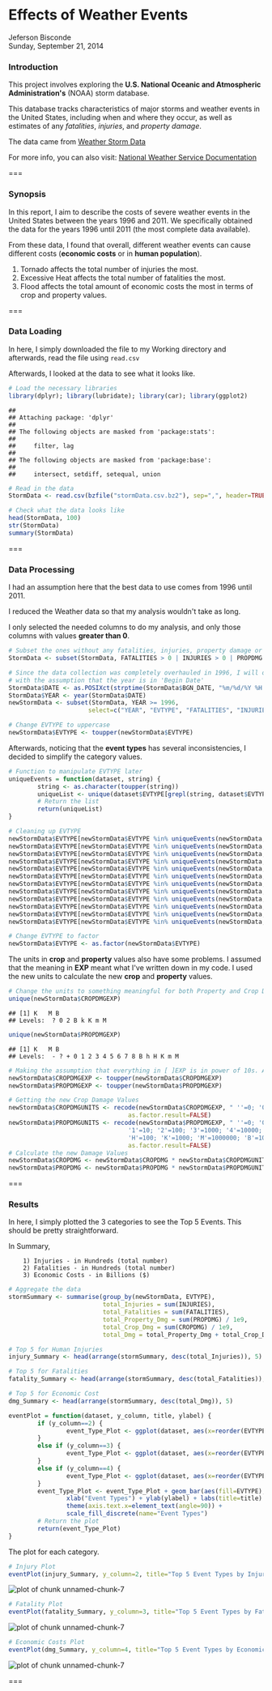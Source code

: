 # Effects of Weather Events
Jeferson Bisconde  
Sunday, September 21, 2014  

### Introduction

This project involves exploring the **U.S. National Oceanic and Atmospheric Administration's** (NOAA) storm database. 

This database tracks characteristics of major storms and weather events in the United States, including when and where they occur, as well as estimates of any *fatalities*, *injuries*, and *property damage*.

The data came from [Weather Storm Data](https://d396qusza40orc.cloudfront.net/repdata%2Fdata%2FStormData.csv.bz2)

For more info, you can also visit: [National Weather Service Documentation](https://d396qusza40orc.cloudfront.net/repdata%2Fpeer2_doc%2Fpd01016005curr.pdf)

===

### Synopsis

In this report, I aim to describe the costs of severe weather events in the United States between the years 1996 and 2011. We specifically obtained the data for the years 1996 until 2011 (the most complete data available). 

From these data, I found that overall, different weather events can cause different costs (**economic costs** or in **human population**). 

1) Tornado affects the total number of injuries the most.  
2) Excessive Heat affects the total number of fatalities the most.  
3) Flood affects the total amount of economic costs the most in terms of crop and property values.  

===

### Data Loading

In here, I simply downloaded the file to my Working directory and afterwards, read the file using `read.csv`

Afterwards, I looked at the data to see what it looks like.


```r
# Load the necessary libraries
library(dplyr); library(lubridate); library(car); library(ggplot2)
```

```
## 
## Attaching package: 'dplyr'
## 
## The following objects are masked from 'package:stats':
## 
##     filter, lag
## 
## The following objects are masked from 'package:base':
## 
##     intersect, setdiff, setequal, union
```


```r
# Read in the data
StormData <- read.csv(bzfile("stormData.csv.bz2"), sep=",", header=TRUE)

# Check what the data looks like
head(StormData, 100)
str(StormData)
summary(StormData)
```

===

### Data Processing

I had an assumption here that the best data to use comes from 1996 until 2011.

I reduced the Weather data so that my analysis wouldn't take as long. 

I only selected the needed columns to do my analysis, and only those columns with values **greater than 0**.


```r
# Subset the ones without any fatalities, injuries, property damage or crop damage
StormData <- subset(StormData, FATALITIES > 0 | INJURIES > 0 | PROPDMG > 0 | CROPDMG > 0)

# Since the data collection was completely overhauled in 1996, I will only be using the data from 1996 until 2011
# with the assumption that the year is in 'Begin Date'
StormData$DATE <- as.POSIXct(strptime(StormData$BGN_DATE, "%m/%d/%Y %H:%M:%S"))
StormData$YEAR <- year(StormData$DATE)
newStormData <- subset(StormData, YEAR >= 1996, 
                      select=c("YEAR", "EVTYPE", "FATALITIES", "INJURIES", "PROPDMG", "PROPDMGEXP", "CROPDMG", "CROPDMGEXP"))

# Change EVTYPE to uppercase
newStormData$EVTYPE <- toupper(newStormData$EVTYPE)
```


Afterwards, noticing that the **event types** has several inconsistencies, I decided to simplify the category values.


```r
# Function to manipulate EVTYPE later
uniqueEvents = function(dataset, string) {
        string <- as.character(toupper(string))
        uniqueList <- unique(dataset$EVTYPE[grepl(string, dataset$EVTYPE)])
        # Return the list
        return(uniqueList)
}

# Cleaning up EVTYPE
newStormData$EVTYPE[newStormData$EVTYPE %in% uniqueEvents(newStormData, "TORNADO")] <- "TORNADO"
newStormData$EVTYPE[newStormData$EVTYPE %in% uniqueEvents(newStormData, "TSTM")] <- "THUNDERSTORM"
newStormData$EVTYPE[newStormData$EVTYPE %in% uniqueEvents(newStormData, "THUNDERSTORM")] <- "THUNDERSTORM"
newStormData$EVTYPE[newStormData$EVTYPE %in% uniqueEvents(newStormData, "WIND")] <- "WIND"
newStormData$EVTYPE[newStormData$EVTYPE %in% uniqueEvents(newStormData, "FLOOD")] <- "FLOOD"
newStormData$EVTYPE[newStormData$EVTYPE %in% uniqueEvents(newStormData, "SNOW")] <- "SNOW"
newStormData$EVTYPE[newStormData$EVTYPE %in% uniqueEvents(newStormData, "FREEZE")] <- "FREEZE"
newStormData$EVTYPE[newStormData$EVTYPE %in% uniqueEvents(newStormData, "FOG")] <- "FOG"
newStormData$EVTYPE[newStormData$EVTYPE %in% uniqueEvents(newStormData, "FIRE")] <- "FIRE"
newStormData$EVTYPE[newStormData$EVTYPE %in% uniqueEvents(newStormData, "FREEZ")] <- "FREEZE"
newStormData$EVTYPE[newStormData$EVTYPE %in% uniqueEvents(newStormData, "STORM")] <- "STORM"
newStormData$EVTYPE[newStormData$EVTYPE %in% uniqueEvents(newStormData, "TYPHOON")] <- "HURRICANE"

# Change EVTYPE to factor
newStormData$EVTYPE <- as.factor(newStormData$EVTYPE)
```


The units in **crop** and **property** values also have some problems. I assumed that the meaning in **EXP** meant what I've written down in my code. I used the new units to calculate the new **crop** and **property** values.


```r
# Change the units to something meaningful for both Property and Crop Damage
unique(newStormData$CROPDMGEXP)
```

```
## [1] K   M B
## Levels:  ? 0 2 B k K m M
```

```r
unique(newStormData$PROPDMGEXP)
```

```
## [1] K   M B
## Levels:  - ? + 0 1 2 3 4 5 6 7 8 B h H K m M
```

```r
# Making the assumption that everything in [ ]EXP is in power of 10s. Also removing the ones that do not make sense
newStormData$CROPDMGEXP <- toupper(newStormData$CROPDMGEXP)
newStormData$PROPDMGEXP <- toupper(newStormData$PROPDMGEXP)

# Getting the new Crop Damage Values
newStormData$CROPDMGUNITS <- recode(newStormData$CROPDMGEXP, " ''=0; '0'=0; '?'=0; '2'=100; 'K'=1000; 'M'=1000000; 'B'=1000000000",
                                 as.factor.result=FALSE)
newStormData$PROPDMGUNITS <- recode(newStormData$PROPDMGEXP, " ''=0; '0'=0; '?'=0; '-'=0; '+'=0; 
                                 '1'=10; '2'=100; '3'=1000; '4'=10000; '5'=100000; '6'=1000000; '7'=10000000; '8'=100000000;
                                 'H'=100; 'K'=1000; 'M'=1000000; 'B'=1000000000",
                                 as.factor.result=FALSE)
# Calculate the new Damage Values
newStormData$CROPDMG <- newStormData$CROPDMG * newStormData$CROPDMGUNITS
newStormData$PROPDMG <- newStormData$PROPDMG * newStormData$PROPDMGUNITS
```

===

### Results

In here, I simply plotted the 3 categories to see the Top 5 Events. This should be pretty straightforward.

In Summary,  

        1) Injuries - in Hundreds (total number)  
        2) Fatalities - in Hundreds (total number)  
        3) Economic Costs - in Billions ($)  


```r
# Aggregate the data
stormSummary <- summarise(group_by(newStormData, EVTYPE),
                          total_Injuries = sum(INJURIES),
                          total_Fatalities = sum(FATALITIES),
                          total_Property_Dmg = sum(PROPDMG) / 1e9,
                          total_Crop_Dmg = sum(CROPDMG) / 1e9,
                          total_Dmg = total_Property_Dmg + total_Crop_Dmg)

# Top 5 for Human Injuries
injury_Summary <- head(arrange(stormSummary, desc(total_Injuries)), 5)

# Top 5 for Fatalities
fatality_Summary <- head(arrange(stormSummary, desc(total_Fatalities)), 5)

# Top 5 for Economic Cost
dmg_Summary <- head(arrange(stormSummary, desc(total_Dmg)), 5)

eventPlot = function(dataset, y_column, title, ylabel) {
        if (y_column==2) {
                event_Type_Plot <- ggplot(dataset, aes(x=reorder(EVTYPE, -total_Injuries), y=total_Injuries / 100))
        }
        else if (y_column==3) {
                event_Type_Plot <- ggplot(dataset, aes(x=reorder(EVTYPE, -total_Fatalities), y=total_Fatalities / 100))
        }
        else if (y_column==4) {
                event_Type_Plot <- ggplot(dataset, aes(x=reorder(EVTYPE, -total_Dmg), y=total_Dmg))
        }
        event_Type_Plot <- event_Type_Plot + geom_bar(aes(fill=EVTYPE), colour="black", stat="identity") +
                xlab("Event Types") + ylab(ylabel) + labs(title=title) +
                theme(axis.text.x=element_text(angle=90)) + 
                scale_fill_discrete(name="Event Types")
        # Return the plot
        return(event_Type_Plot)
}
```


The plot for each category.


```r
# Injury Plot
eventPlot(injury_Summary, y_column=2, title="Top 5 Event Types by Injuries", ylabel="Total Injuries (in Hundreds)")
```

![plot of chunk unnamed-chunk-7](./Personal_Activity_Monitoring_Device_files/figure-html/unnamed-chunk-71.png) 

```r
# Fatality Plot
eventPlot(fatality_Summary, y_column=3, title="Top 5 Event Types by Fatalities", ylabel="Total Fatalities (in Hundreds)")
```

![plot of chunk unnamed-chunk-7](./Personal_Activity_Monitoring_Device_files/figure-html/unnamed-chunk-72.png) 

```r
# Economic Costs Plot
eventPlot(dmg_Summary, y_column=4, title="Top 5 Event Types by Economic Costs", ylabel="Total Economic Costs (in Billions $)")
```

![plot of chunk unnamed-chunk-7](./Personal_Activity_Monitoring_Device_files/figure-html/unnamed-chunk-73.png) 

===

